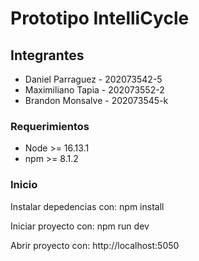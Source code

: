# Prototipo IntelliCycle

## Integrantes

- Daniel Parraguez - 202073542-5
- Maximiliano Tapia - 202073552-2
- Brandon Monsalve - 202073545-k

### Requerimientos
- Node >= 16.13.1
- npm >= 8.1.2

### Inicio

Instalar depedencias con: npm install

Iniciar proyecto con: npm run dev

Abrir proyecto con: http://localhost:5050
